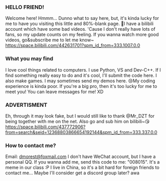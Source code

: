 ### HELLO FRIEND!
Welcome here! Hmmm... Dunno what to say here, but, it's kinda lucky for me to have you visiting this little 
and 80%-blank page. 
🎉I have a bilibili account which have some bad videos. 'Cause I don't really
have lots of fans, so my update counts on my feeling. If you wanna watch more
good videos, go&subscribe me to let me know~
https://space.bilibili.com/442631701?spm_id_from=333.1007.0.0
### What you may find
I love cool things related to computers. I use Python, VS and Dev-C++.
If I find something really easy to do and it's cool, I'll submit the code 
here.
I also make games. I may sometimes send my demos here.
😢My coding experience is kinda poor. If you're a big pro, then it's too
lucky for me to meet you! You can leave messages for me! XD
### ADVERTISMENT
Eh, through it may look fake, but I would still like to thank @Mr_DZT for
being together with me on the net. Also go and sub him on bilibili~😘
https://space.bilibili.com/437772906?from=search&seid=12368803866654192144&spm_id_from=333.337.0.0
### How to contact me?
Email: dmorest@foxmail.com
I don't have WeChat account, but I have a personal QQ. If you wanna add me,
send this code to me: "008015". It's a meme in our class :P
I live in China, so it's a bit hard for foreign friends to contact me...
Maybe I'll consider get a discord group later? awa
